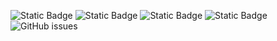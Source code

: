 ![Static Badge](https://img.shields.io/badge/blacklists-60-000000) ![Static Badge](https://img.shields.io/badge/blacklisted-2901968-cc0000) ![Static Badge](https://img.shields.io/badge/whitelisted-2243-00CC00) ![Static Badge](https://img.shields.io/badge/streaming_blacklist-28107-000000) ![GitHub issues](https://img.shields.io/github/issues/fabriziosalmi/blacklists)
